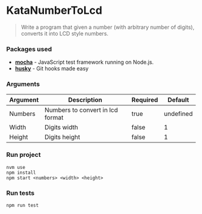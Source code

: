 # KataNumberToLcd

> Write a program that given a number (with arbitrary number of digits), converts it into LCD style numbers.

### Packages used
- __[mocha](https://github.com/mochajs/mocha)__ - JavaScript test framework running on Node.js.
- __[husky](https://github.com/typicode/husky)__ - Git hooks made easy

### Arguments

| Argument | Description                      | Required | Default   |
|----------|----------------------------------|----------|-----------|
| Numbers  | Numbers to convert in lcd format | true     | undefined |
| Width    | Digits width                     | false    | 1         |
| Height   | Digits height                    | false    | 1         |

### Run project
```
nvm use
npm install
npm start <numbers> <width> <height>
```


### Run tests
`npm run test`
